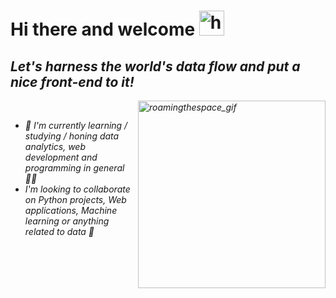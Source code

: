 <div align="left">
  <h1>Hi there and welcome <img alt="handwave" src="https://github.com/TheDudeThatCode/TheDudeThatCode/blob/master/Assets/Hi.gif" width='40'" /></h1>
</div>
    
<div>
    <h2><i>Let's harness the world's data flow and put a nice front-end to it!<i></h2>
</div>

<img align="right" alt="roamingthespace_gif" src="https://media3.giphy.com/media/xT8qBhrlNooHBYR9f2/giphy.gif" width="300"/>
    
<br/>

<ul>
  <li>🔭 I'm currently learning / studying / honing data analytics, web development and programming in general 👨‍🎓</li>
  <li>I'm looking to collaborate on Python projects, Web applications, Machine learning or anything related to data  📙</li>
</ul>

<br/>

<!--
**vlad-lis/vlad-lis** is a ✨ _special_ ✨ repository because its `README.md` (this file) appears on your GitHub profile.

Here are some ideas to get you started:

- 🔭 I’m currently working on ...
- 🌱 I’m currently learning ...
- 👯 I’m looking to collaborate on ...
- 🤔 I’m looking for help with ...
- 💬 Ask me about ...
- 📫 How to reach me: ...
- 😄 Pronouns: ...
- ⚡ Fun fact: ...
-->
